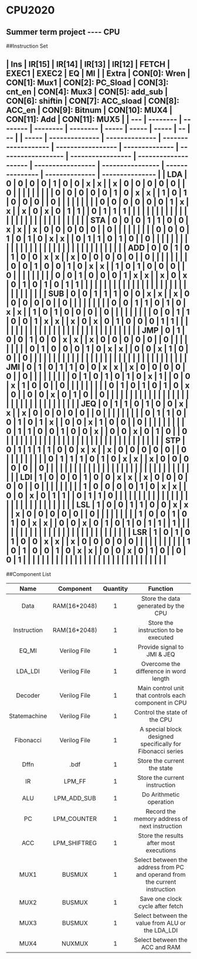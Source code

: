 # CPU2020
Summer term project ---- CPU
---
##Instruction Set

| Ins | IR\[15\] | IR\[14\] | IR\[13\] | IR\[12\] | FETCH | EXEC1 | EXEC2 | EQ | MI |  | Extra | CON\[0\]: Wren | CON\[1\]: Mux1 | CON\[2\]: PC\_Sload | CON\[3\]: cnt\_en | CON\[4\]: Mux3 | CON\[5\]: add\_sub | CON\[6\]: shiftin | CON\[7\]: ACC\_sload | CON\[8\]: ACC\_en | CON\[9\]: Bitnum | CON\[10\]: MUX4 | CON\[11\]: Add | CON\[11\]: MUX5 |
| --- | -------- | -------- | -------- | -------- | ----- | ----- | ----- | -- | -- |  | ----- | -------------- | -------------- | ------------------- | ----------------- | -------------- | ------------------ | ----------------- | -------------------- | ----------------- | ---------------- | --------------- | -------------- | --------------- |
| LDA | 0        | 0        | 0        | 0        | 1     | 0     | 0     | x  | x  |  | x     | 0              | 0              | 0                   | 0                 | 0              |                    | 0                 |                      |                   |                  |                 |                |                 |
|     | 0        | 0        | 0        | 0        | 0     | 1     | 0     | x  | x  |  | 1     | 0              | 1              | 0                   | 0                 | 0              |                    | 0                 |                      |                   |                  |                 |                |                 |
|     | 0        | 0        | 0        | 0        | 0     | 0     | 1     | x  | x  |  | x     | 0              | x              | 0                   | 1                 | 1              |                    | 0                 | 1                    | 1                 | 1                |                 |                |                 |
|     |          |          |          |          |       |       |       |    |    |  |       |                |                |                     |                   |                |                    |                   |                      |                   |                  |                 |                |                 |
| STA | 0        | 0        | 0        | 1        | 1     | 0     | 0     | x  | x  |  | x     | 0              | 0              | 0                   | 0                 | 0              |                    | 0                 |                      |                   |                  |                 |                |                 |
|     | 0        | 0        | 0        | 1        | 0     | 1     | 0     | x  | x  |  | 0     | 1              | 1              | 0                   | 1                 | 0              |                    | 0                 |                      |                   |                  |                 |                |                 |
|     |          |          |          |          |       |       |       |    |    |  |       |                |                |                     |                   |                |                    |                   |                      |                   |                  |                 |                |                 |
| ADD | 0        | 0        | 1        | 0        | 1     | 0     | 0     | x  | x  |  | x     | 0              | 0              | 0                   | 0                 | 0              |                    | 0                 |                      |                   |                  |                 |                |                 |
|     | 0        | 0        | 1        | 0        | 0     | 1     | 0     | x  | x  |  | 1     | 0              | 1              | 0                   | 0                 | 0              |                    | 0                 |                      |                   |                  |                 |                |                 |
|     | 0        | 0        | 1        | 0        | 0     | 0     | 1     | x  | x  |  | x     | 0              | x              | 0                   | 1                 | 0              | 1                  | 0                 | 1                    | 1                 |                  |                 |                |                 |
|     |          |          |          |          |       |       |       |    |    |  |       |                |                |                     |                   |                |                    |                   |                      |                   |                  |                 |                |                 |
| SUB | 0        | 0        | 1        | 1        | 1     | 0     | 0     | x  | x  |  | x     | 0              | 0              | 0                   | 0                 | 0              |                    | 0                 |                      |                   |                  |                 |                |                 |
|     | 0        | 0        | 1        | 1        | 0     | 1     | 0     | x  | x  |  | 1     | 0              | 1              | 0                   | 0                 | 0              |                    | 0                 |                      |                   |                  |                 |                |                 |
|     | 0        | 0        | 1        | 1        | 0     | 0     | 1     | x  | x  |  | x     | 0              | x              | 0                   | 1                 | 0              | 0                  | 0                 | 1                    | 1                 |                  |                 |                |                 |
|     |          |          |          |          |       |       |       |    |    |  |       |                |                |                     |                   |                |                    |                   |                      |                   |                  |                 |                |                 |
| JMP | 0        | 1        | 0        | 0        | 1     | 0     | 0     | x  | x  |  | x     | 0              | 0              | 0                   | 0                 | 0              |                    | 0                 |                      |                   |                  |                 |                |                 |
|     | 0        | 1        | 0        | 0        | 0     | 1     | 0     | x  | x  |  | 0     | 0              | x              | 1                   | 0                 | 0              |                    | 0                 |                      |                   |                  |                 |                |                 |
|     |          |          |          |          |       |       |       |    |    |  |       |                |                |                     |                   |                |                    |                   |                      |                   |                  |                 |                |                 |
| JMI | 0        | 1        | 0        | 1        | 1     | 0     | 0     | x  | x  |  | x     | 0              | 0              | 0                   | 0                 | 0              |                    | 0                 |                      |                   |                  |                 |                |                 |
|     | 0        | 1        | 0        | 1        | 0     | 1     | 0     | x  | 1  |  | 0     | 0              | x              | 1                   | 0                 | 0              |                    | 0                 |                      |                   |                  |                 |                |                 |
|     | 0        | 1        | 0        | 1        | 0     | 1     | 0     | x  | 0  |  | 0     | 0              | x              | 0                   | 1                 | 0              |                    | 0                 |                      |                   |                  |                 |                |                 |
|     |          |          |          |          |       |       |       |    |    |  |       |                |                |                     |                   |                |                    |                   |                      |                   |                  |                 |                |                 |
| JEQ | 0        | 1        | 1        | 0        | 1     | 0     | 0     | x  | x  |  | x     | 0              | 0              | 0                   | 0                 | 0              |                    | 0                 |                      |                   |                  |                 |                |                 |
|     | 0        | 1        | 1        | 0        | 0     | 1     | 0     | 1  | x  |  | 0     | 0              | x              | 1                   | 0                 | 0              |                    | 0                 |                      |                   |                  |                 |                |                 |
|     | 0        | 1        | 1        | 0        | 0     | 1     | 0     | 0  | x  |  | 0     | 0              | x              | 0                   | 1                 | 0              |                    | 0                 |                      |                   |                  |                 |                |                 |
|     |          |          |          |          |       |       |       |    |    |  |       |                |                |                     |                   |                |                    |                   |                      |                   |                  |                 |                |                 |
| STP | 0        | 1        | 1        | 1        | 1     | 0     | 0     | x  | x  |  | x     | 0              | 0              | 0                   | 0                 | 0              |                    | 0                 |                      |                   |                  |                 |                |                 |
|     | 0        | 1        | 1        | 1        | 0     | 1     | 0     | x  | x  |  | x     | 0              | 0              | 0                   | 0                 | 0              |                    | 0                 |                      |                   |                  |                 |                |                 |
|     |          |          |          |          |       |       |       |    |    |  |       |                |                |                     |                   |                |                    |                   |                      |                   |                  |                 |                |                 |
| LDI | 1        | 0        | 0        | 0        | 1     | 0     | 0     | x  | x  |  | x     | 0              | 0              | 0                   | 0                 | 0              |                    | 0                 |                      |                   |                  |                 |                |                 |
|     | 1        | 0        | 0        | 0        | 0     | 1     | 0     | x  | x  |  | 0     | 0              | x              | 0                   | 1                 | 1              |                    | 0                 | 1                    | 1                 | 0                |                 |                |                 |
|     |          |          |          |          |       |       |       |    |    |  |       |                |                |                     |                   |                |                    |                   |                      |                   |                  |                 |                |                 |
| LSL | 1        | 0        | 0        | 1        | 1     | 0     | 0     | x  | x  |  | x     | 0              | 0              | 0                   | 0                 | 0              |                    | 0                 |                      |                   |                  |                 |                |                 |
|     | 1        | 0        | 0        | 1        | 0     | 1     | 0     | x  | x  |  | 0     | 0              | x              | 0                   | 1                 | 0              | 1                  | 0                 | 1                    | 1                 |                  | 1               |                |                 |
|     |          |          |          |          |       |       |       |    |    |  |       |                |                |                     |                   |                |                    |                   |                      |                   |                  |                 |                |                 |
| LSR | 1        | 0        | 1        | 0        | 1     | 0     | 0     | x  | x  |  | x     | 0              | 0              | 0                   | 0                 | 0              |                    |                   |                      |                   |                  |                 |                |                 |
|     | 1        | 0        | 1        | 0        | 0     | 1     | 0     | x  | x  |  | 0     | 0              | x              | 0                   | 1                 | 0              |                    | 0                 | 0                    | 1                 |                  |                 |                |                 |
|     |          |          |          |          |       |       |       |    |    |  |       |                |                |                     |                   |                |                    |                   |                      |                   |                  |                 |                |                 |
---
##Component List

|Name|Component|Quantity|Function|
|:-:|:-:|:-:|:-:|
|Data|RAM(16*2048)|1|Store the data generated by the CPU|
|Instruction|RAM(16*2048)|1|Store the instruction to be executed|
|EQ_MI|Verilog File|1|Provide signal to JMI & JEQ|
|LDA_LDI|Verilog File|1|Overcome the difference in word length|
|Decoder|Verilog File|1|Main control unit that controls each component in CPU|
|Statemachine|Verilog File|1|Control the state of the CPU|
|Fibonacci|Verilog File|1|A special block designed specifically for Fibonacci series|
|Dffn|.bdf|1|Store the current the state|
|IR|LPM_FF|1|Store the current instruction|
|ALU|LPM_ADD_SUB|1|Do Arithmetic operation|
|PC|LPM_COUNTER|1|Record the memory address of next instruction|
|ACC|LPM_SHIFTREG|1|Store the results after most executions|
|MUX1|BUSMUX|1|Select between the address from PC and operand from the current instruction|
|MUX2|BUSMUX|1|Save one clock cycle after fetch|
|MUX3|BUSMUX|1|Select between the value from ALU or the LDA_LDI|
|MUX4|NUXMUX|1|Select between the ACC and RAM|

